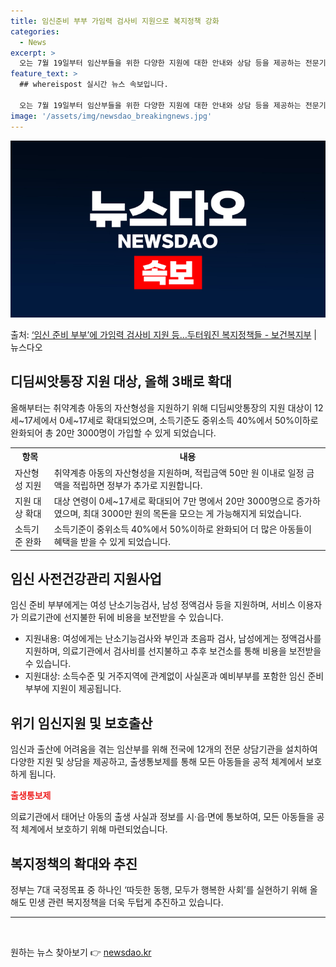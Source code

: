 ```yaml
---
title: 임신준비 부부 가임력 검사비 지원으로 복지정책 강화
categories:
  - News
excerpt: >
  오는 7월 19일부터 임산부들을 위한 다양한 지원에 대한 안내와 상담 등을 제공하는 전문기관이 전국에 12곳…
feature_text: >
  ## whereispost 실시간 뉴스 속보입니다.

  오는 7월 19일부터 임산부들을 위한 다양한 지원에 대한 안내와 상담 등을 제공하는 전문기관이 전국에 12곳…
image: '/assets/img/newsdao_breakingnews.jpg'
---
```


![뉴스다오 속보](/assets/img/newsdao_breakingnews.jpg)

<p>출처: <a href="https://newsdao.kr/3521" rel="dofollow">‘임신 준비 부부’에 가임력 검사비 지원 등…두터워진 복지정책들 - 보건복지부</a> | 뉴스다오</p>

<h2 data-ke-size="size26">디딤씨앗통장 지원 대상,  올해 3배로 확대</h2>
<p data-ke-size="size16">올해부터는 취약계층 아동의 자산형성을 지원하기 위해 디딤씨앗통장의 지원 대상이 12세~17세에서 0세~17세로 확대되었으며, 소득기준도 중위소득 40%에서 50%이하로 완화되어 총 20만 3000명이 가입할 수 있게 되었습니다.</p>

<table>
	<tr>
		<th>항목</th>
		<th>내용</th>
	</tr>
	<tr>
		<td>자산형성 지원</td>
		<td>취약계층 아동의 자산형성을 지원하며, 적립금액 50만 원 이내로 일정 금액을 적립하면 정부가 추가로 지원합니다.</td>
	</tr>
	<tr>
		<td>지원 대상 확대</td>
		<td>대상 연령이 0세~17세로 확대되어 7만 명에서 20만 3000명으로 증가하였으며, 최대 3000만 원의 목돈을 모으는 게 가능해지게 되었습니다.</td>
	</tr>
	<tr>
		<td>소득기준 완화</td>
		<td>소득기준이 중위소득 40%에서 50%이하로 완화되어 더 많은 아동들이 혜택을 받을 수 있게 되었습니다.</td>
	</tr>
</table>

<h2 data-ke-size="size26">임신 사전건강관리 지원사업</h2>
<p data-ke-size="size16">임신 준비 부부에게는 여성 난소기능검사, 남성 정액검사 등을 지원하며, 서비스 이용자가 의료기관에 선지불한 뒤에 비용을 보전받을 수 있습니다.</p>

<ul>
	<li>지원내용: 여성에게는 난소기능검사와 부인과 초음파 검사, 남성에게는 정액검사를 지원하며, 의료기관에서 검사비를 선지불하고 추후 보건소를 통해 비용을 보전받을 수 있습니다.</li>
	<li>지원대상: 소득수준 및 거주지역에 관계없이 사실혼과 예비부부를 포함한 임신 준비 부부에 지원이 제공됩니다.</li>
</ul>

<h2 data-ke-size="size26">위기 임신지원 및 보호출산</h2>
<p data-ke-size="size16">임신과 출산에 어려움을 겪는 임산부를 위해 전국에 12개의 전문 상담기관을 설치하여 다양한 지원 및 상담을 제공하고, 출생통보제를 통해 모든 아동들을 공적 체계에서 보호하게 됩니다.</p>

<b><span style="color: #ee2323;">출생통보제</span></b>
<p data-ke-size="size16">의료기관에서 태어난 아동의 출생 사실과 정보를 시·읍·면에 통보하여, 모든 아동들을 공적 체계에서 보호하기 위해 마련되었습니다.</p>

<h2 data-ke-size="size26">복지정책의 확대와 추진</h2>
<p data-ke-size="size16">정부는 7대 국정목표 중 하나인 ‘따듯한 동행, 모두가 행복한 사회’를 실현하기 위해 올해도 민생 관련 복지정책을 더욱 두텁게 추진하고 있습니다.</p>

<hr>
<p data-ke-size="size16">&nbsp;</p> 

원하는 뉴스 찾아보기 👉 <a href="https://newsdao.kr" rel="dofollow">newsdao.kr</a>


